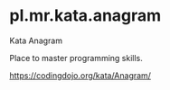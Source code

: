 # pl.mr.kata.anagram
Kata Anagram

Place to master programming skills.

https://codingdojo.org/kata/Anagram/
